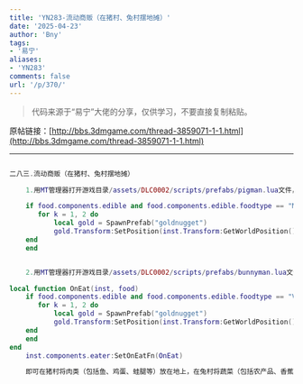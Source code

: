 ```yaml
---
title: 'YN283-流动商贩（在猪村、兔村摆地摊）'
date: '2025-04-23'
author: 'Bny'
tags:
- '易宁'
aliases:
- 'YN283'
comments: false
url: '/p/370/'
---
```


> 代码来源于“易宁”大佬的分享，仅供学习，不要直接复制粘贴。

原帖链接：[http://bbs.3dmgame.com/thread-3859071-1-1.html](http://bbs.3dmgame.com/thread-3859071-1-1.html)

---

```lua  

二八三.流动商贩（在猪村、兔村摆地摊）

	1.用MT管理器打开游戏目录/assets/DLC0002/scripts/prefabs/pigman.lua文件，在local function OnEat(inst, food)的下一行插入以下内容：

	if food.components.edible and food.components.edible.foodtype == "MEAT" then
	   for k = 1, 2 do
		   local gold = SpawnPrefab("goldnugget")
		   gold.Transform:SetPosition(inst.Transform:GetWorldPosition())		
	end
	end


	2.用MT管理器打开游戏目录/assets/DLC0002/scripts/prefabs/bunnyman.lua文件，在inst:AddComponent("eater")的下一行插入以下内容：

local function OnEat(inst, food)
	if food.components.edible and food.components.edible.foodtype == "VEGGIE" then
	   for k = 1, 2 do
		   local gold = SpawnPrefab("goldnugget")
		   gold.Transform:SetPosition(inst.Transform:GetWorldPosition())		
	end
	end
end
	inst.components.eater:SetOnEatFn(OnEat)

	即可在猪村将肉类（包括鱼、鸡蛋、蛙腿等）放在地上，在兔村将蔬菜（包括农产品、香蕉、浆果等）放在地上，它们会自动来买，每个肉类或蔬菜付2个黄金（扔在地上）。如果地图上没有猪村（地上）、兔村（地下一层），可以自己建造猪房、兔房形成

```  

